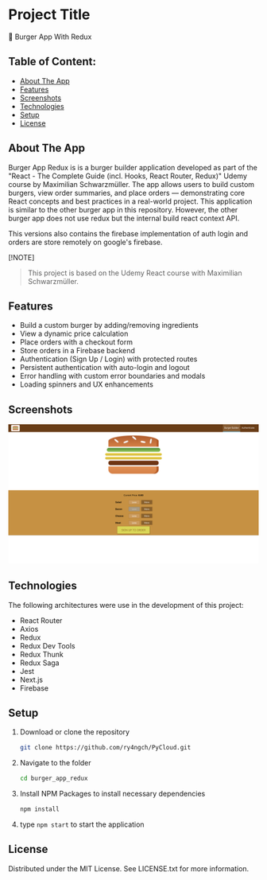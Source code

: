 # Project Title
🍔 Burger App With Redux

## Table of Content:

- [About The App](#about-the-app)
- [Features](#features)
- [Screenshots](#screenshots)
- [Technologies](#technologies)
- [Setup](#setup)
- [License](#license)

## About The App
Burger App Redux is is a burger builder application developed as part of the "React - The Complete Guide (incl. Hooks, React Router, Redux)" Udemy course by Maximilian Schwarzmüller. The app allows users to build custom burgers, view order summaries, and place orders — demonstrating core React concepts and best practices in a real-world project. This application is similar to the other burger app in this repository. However, the other burger app does not use redux but the internal build react context API.

This versions also contains the firebase implementation of auth login and orders are store remotely on google's firebase.

[!NOTE]
> This project is based on the Udemy React course with Maximilian Schwarzmüller.

## Features
- Build a custom burger by adding/removing ingredients
- View a dynamic price calculation
- Place orders with a checkout form
- Store orders in a Firebase backend
- Authentication (Sign Up / Login) with protected routes
- Persistent authentication with auto-login and logout
- Error handling with custom error boundaries and modals
- Loading spinners and UX enhancements

## Screenshots

![App Screenshot](burger_app_redux_screenshot.png)

## Technologies
The following architectures were use in the development of this project: 
- React Router
- Axios
- Redux
- Redux Dev Tools
- Redux Thunk
- Redux Saga
- Jest
- Next.js
- Firebase

## Setup
1. Download or clone the repository
    ```sh
    git clone https://github.com/ry4ngch/PyCloud.git
    ```
2. Navigate to the folder
    ```sh
    cd burger_app_redux
    ```
3. Install NPM Packages to install necessary dependencies
    ```sh
    npm install
    ```
4. type `npm start` to start the application

## License

Distributed under the MIT License. See LICENSE.txt for more information.